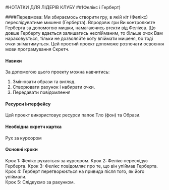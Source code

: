 #НОТАТКИ ДЛЯ ЛІДЕРІВ КЛУБУ
##(Фелікс і Герберт)

####Передмова:
Ми збираємось створити гру, в якій кіт (Фелікс) переслідуватиме мишеня (Герберта).  Впродовж гри Ви контролюєте Герберта за допомогою мишки, намагаючись втекти від Фелікса.  Що довше Герберту вдається залишатись неспійманим, то більше очок Вам нараховується, тільки не дозволяйте коту впіймати мишеня, бо тоді очки зніматимуться.  Цей простий проект допоможе розпочати освоєння  мови програмування Скретч.

#### Навики
За допомогою цього проекту можна навчитись: 

1. Змінювати образи та вигляд.  
2. Створювати рахунок і набирати очки. 
3. Передавати повідомлення

#### Ресурси інтерфейсу
Цей проект використовує ресурси папок Тло (фон) та Образи.

#### Необхідна скретч картка
Рух за курсором

#### Основні кроки

Крок 1: Фелікс рухається за курсором. 
Крок 2: Фелікс переслідує Герберта. 
Крок 3: Фелікс повідомляє про те, що він упіймав Герберта. 
Крок 4: Герберт перетворюється на привида після того, як його упіймали.  
Крок 5: Слідкуємо за рахунком. 
